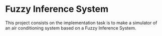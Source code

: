 # Fuzzy Inference System

This project consists on the implementation task is to make a simulator of an air conditioning system based on a Fuzzy Inference System.